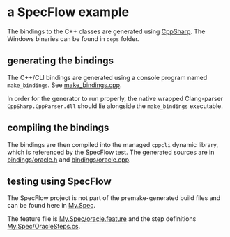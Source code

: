 # a SpecFlow example #

The bindings to the C++ classes are generated using [CppSharp](https://github.com/mono/CppSharp). The Windows binaries can be found in `deps` folder.

## generating the bindings ##

The C++/CLI bindings are generated using a console program named `make_bindings`. See [make_bindings.cpp](make_bindings).

In order for the generator to run properly, the native wrapped Clang-parser `CppSharp.CppParser.dll` should lie alongside the `make_bindings` executable.

## compiling the bindings ##

The bindings are then compiled into the managed `cppcli` dynamic library, which is referenced by the SpecFlow test. The generated sources are in [bindings/oracle.h](bindings/oracle.h) and [bindings/oracle.cpp](bindings/oracle.cpp).

## testing using SpecFlow ##

The SpecFlow project is not part of the premake-generated build files and can be found here in [My.Spec](My.Spec).

The feature file is [My.Spec/oracle.feature]([My.Spec/oracle.feature]) and the step definitions [My.Spec/OracleSteps.cs]([My.Spec/OracleSteps.cs]).
